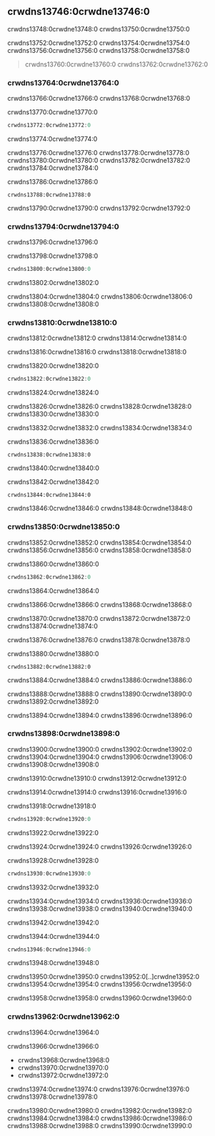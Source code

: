 ## crwdns13746:0crwdne13746:0

crwdns13748:0crwdne13748:0 crwdns13750:0crwdne13750:0

crwdns13752:0crwdne13752:0 crwdns13754:0crwdne13754:0 crwdns13756:0crwdne13756:0 crwdns13758:0crwdne13758:0

> crwdns13760:0crwdne13760:0 crwdns13762:0crwdne13762:0

<!-- Old link, do not remove -->
<a id="following-the-pointer-to-the-value-with-the-dereference-operator"></a>

### crwdns13764:0crwdne13764:0

crwdns13766:0crwdne13766:0 crwdns13768:0crwdne13768:0

<span class="filename">crwdns13770:0crwdne13770:0</span>

```rust
crwdns13772:0crwdne13772:0
```


<span class="caption">crwdns13774:0crwdne13774:0</span>

crwdns13776:0crwdne13776:0 crwdns13778:0crwdne13778:0 crwdns13780:0crwdne13780:0 crwdns13782:0crwdne13782:0 crwdns13784:0crwdne13784:0

crwdns13786:0crwdne13786:0

```console
crwdns13788:0crwdne13788:0
```

crwdns13790:0crwdne13790:0 crwdns13792:0crwdne13792:0

### crwdns13794:0crwdne13794:0

crwdns13796:0crwdne13796:0

<span class="filename">crwdns13798:0crwdne13798:0</span>

```rust
crwdns13800:0crwdne13800:0
```


<span class="caption">crwdns13802:0crwdne13802:0</span>

crwdns13804:0crwdne13804:0 crwdns13806:0crwdne13806:0 crwdns13808:0crwdne13808:0

### crwdns13810:0crwdne13810:0

crwdns13812:0crwdne13812:0 crwdns13814:0crwdne13814:0

crwdns13816:0crwdne13816:0 crwdns13818:0crwdne13818:0

<span class="filename">crwdns13820:0crwdne13820:0</span>

```rust
crwdns13822:0crwdne13822:0
```

<span class="caption">crwdns13824:0crwdne13824:0</span>

crwdns13826:0crwdne13826:0 crwdns13828:0crwdne13828:0 crwdns13830:0crwdne13830:0

crwdns13832:0crwdne13832:0 crwdns13834:0crwdne13834:0

<span class="filename">crwdns13836:0crwdne13836:0</span>

```rust,ignore,does_not_compile
crwdns13838:0crwdne13838:0
```


<span class="caption">crwdns13840:0crwdne13840:0</span>

crwdns13842:0crwdne13842:0

```console
crwdns13844:0crwdne13844:0
```

crwdns13846:0crwdne13846:0 crwdns13848:0crwdne13848:0

### crwdns13850:0crwdne13850:0

crwdns13852:0crwdne13852:0<!-- ignore
--> crwdns13854:0crwdne13854:0 crwdns13856:0crwdne13856:0 crwdns13858:0crwdne13858:0

<span class="filename">crwdns13860:0crwdne13860:0</span>

```rust
crwdns13862:0crwdne13862:0
```

<span class="caption">crwdns13864:0crwdne13864:0</span>

crwdns13866:0crwdne13866:0 crwdns13868:0crwdne13868:0

crwdns13870:0crwdne13870:0<!-- ignore --> crwdns13872:0crwdne13872:0 crwdns13874:0crwdne13874:0

crwdns13876:0crwdne13876:0 crwdns13878:0crwdne13878:0

crwdns13880:0crwdne13880:0

```rust,ignore
crwdns13882:0crwdne13882:0
```

crwdns13884:0crwdne13884:0 crwdns13886:0crwdne13886:0

crwdns13888:0crwdne13888:0 crwdns13890:0crwdne13890:0 crwdns13892:0crwdne13892:0

crwdns13894:0crwdne13894:0 crwdns13896:0crwdne13896:0

### crwdns13898:0crwdne13898:0

crwdns13900:0crwdne13900:0 crwdns13902:0crwdne13902:0 crwdns13904:0crwdne13904:0 crwdns13906:0crwdne13906:0 crwdns13908:0crwdne13908:0

crwdns13910:0crwdne13910:0 crwdns13912:0crwdne13912:0

crwdns13914:0crwdne13914:0 crwdns13916:0crwdne13916:0

<span class="filename">crwdns13918:0crwdne13918:0</span>

```rust
crwdns13920:0crwdne13920:0
```


<span class="caption">crwdns13922:0crwdne13922:0</span>

crwdns13924:0crwdne13924:0 crwdns13926:0crwdne13926:0

<span class="filename">crwdns13928:0crwdne13928:0</span>

```rust
crwdns13930:0crwdne13930:0
```


<span class="caption">crwdns13932:0crwdne13932:0</span>

crwdns13934:0crwdne13934:0 crwdns13936:0crwdne13936:0 crwdns13938:0crwdne13938:0 crwdns13940:0crwdne13940:0

crwdns13942:0crwdne13942:0

<span class="filename">crwdns13944:0crwdne13944:0</span>

```rust
crwdns13946:0crwdne13946:0
```


<span class="caption">crwdns13948:0crwdne13948:0</span>

crwdns13950:0crwdne13950:0 crwdns13952:0[..]crwdne13952:0 crwdns13954:0crwdne13954:0 crwdns13956:0crwdne13956:0

crwdns13958:0crwdne13958:0 crwdns13960:0crwdne13960:0

### crwdns13962:0crwdne13962:0

crwdns13964:0crwdne13964:0

crwdns13966:0crwdne13966:0

* crwdns13968:0crwdne13968:0
* crwdns13970:0crwdne13970:0
* crwdns13972:0crwdne13972:0

crwdns13974:0crwdne13974:0 crwdns13976:0crwdne13976:0 crwdns13978:0crwdne13978:0

crwdns13980:0crwdne13980:0 crwdns13982:0crwdne13982:0 crwdns13984:0crwdne13984:0 crwdns13986:0crwdne13986:0 crwdns13988:0crwdne13988:0 crwdns13990:0crwdne13990:0

